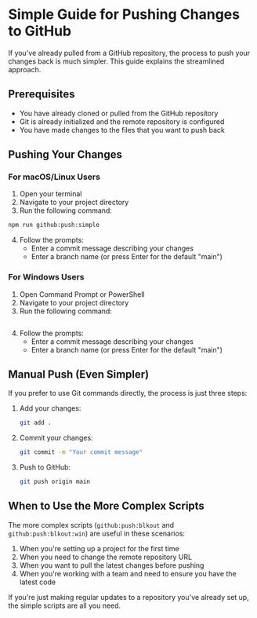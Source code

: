 # Simple Guide for Pushing Changes to GitHub

If you've already pulled from a GitHub repository, the process to push your changes back is much simpler. This guide explains the streamlined approach.

## Prerequisites

- You have already cloned or pulled from the GitHub repository
- Git is already initialized and the remote repository is configured
- You have made changes to the files that you want to push back

## Pushing Your Changes

### For macOS/Linux Users

1. Open your terminal
2. Navigate to your project directory
3. Run the following command:

```bash
npm run github:push:simple
```

4. Follow the prompts:
   - Enter a commit message describing your changes
   - Enter a branch name (or press Enter for the default "main")

### For Windows Users

1. Open Command Prompt or PowerShell
2. Navigate to your project directory
3. Run the following command:

```bash

```

4. Follow the prompts:
   - Enter a commit message describing your changes
   - Enter a branch name (or press Enter for the default "main")

## Manual Push (Even Simpler)

If you prefer to use Git commands directly, the process is just three steps:

1. Add your changes:
   ```bash
   git add .
   ```

2. Commit your changes:
   ```bash
   git commit -m "Your commit message"
   ```

3. Push to GitHub:
   ```bash
   git push origin main
   ```

## When to Use the More Complex Scripts

The more complex scripts (`github:push:blkout` and `github:push:blkout:win`) are useful in these scenarios:

1. When you're setting up a project for the first time
2. When you need to change the remote repository URL
3. When you want to pull the latest changes before pushing
4. When you're working with a team and need to ensure you have the latest code

If you're just making regular updates to a repository you've already set up, the simple scripts are all you need.